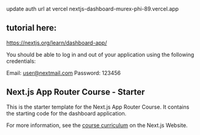 update auth url at vercel nextjs-dashboard-murex-phi-89.vercel.app

## tutorial here:

https://nextjs.org/learn/dashboard-app/

You should be able to log in and out of your application using the following credentials:

Email: user@nextmail.com
Password: 123456

## Next.js App Router Course - Starter

This is the starter template for the Next.js App Router Course. It contains the starting code for the dashboard application.

For more information, see the [course curriculum](https://nextjs.org/learn) on the Next.js Website.
